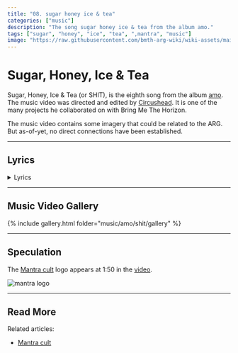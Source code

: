 ```yaml
---
title: "08. sugar honey ice & tea"
categories: ["music"]
description: "The song sugar honey ice & tea from the album amo."
tags: ["sugar", "honey", "ice", "tea", ",mantra", "music"]
image: "https://raw.githubusercontent.com/bmth-arg-wiki/wiki-assets/main/music/amo/album_cover_300.png"
---
```

# Sugar, Honey, Ice & Tea

Sugar, Honey, Ice & Tea (or SHIT), is the eighth song from the album [amo](./amo). 
The music video was directed and edited by [Circushead](https://circushead.co/pages/bring-me-the-horizon-sugar-honey-ice-tea).
It is one of the many projects he collaborated on with Bring Me The Horizon.

The music video contains some imagery that could be related to the ARG.
But as-of-yet, no direct connections have been established. 

***

## Lyrics

<details class="lyrics">
    <summary>Lyrics</summary>

Count down the thunder/
I think we’re too close for comfort/
So no don’t rock the boat/
& don’t calm the storm/
God already gave you his answer/ 
Blink, I’m sorry its over/ 
The whistle’s been blown, I/
Think you got the wrong number/ 
I’m breaking up/    
Want to make a connection/ 
Can’t get no reception/ 
Leave a message after the tone./
Cos it’s got my head my running 24/7/ 
I don’t know if I can figure it out/
It’s so messed up/
Only one thing I know for sure/
Were so full of/
Sugar, Honey, Ice & Tea./
Don’t move a muscle/
No we cant have a struggle/
But the “situation is in control”/
So play pretend that it’s all good/
you can tell the messiah/
His pants are on fire/
I politely decline I/
Gotta go I gotta/
stick my head in the sand and,/
block out all the sadness/
La la la la la la./
Cos it’s got my head like 24/7/
I don’t know if I can figure it out/
It’s all messed up/
Only one thing I know for sure/
And it’s got my head running 24/7/
I don’t reckon I can figure it out/
It’s all messed up/
Only one thing I know for sure/
& we all march on like we know the way to heaven/
Who the hell died and made you the king?/
We don’t know what we want/
But we know that we want it/
Yeah we want it/
Yeah we want it right now.

(Source: sugar honey ice & tea music video description)

</details>

***

## Music Video Gallery

{% include gallery.html folder="music/amo/shit/gallery" %}

***

## Speculation

The [Mantra cult](../lore/mantra) logo appears at 1:50 in the [video](https://youtu.be/-iM83TiKdY0?si=TNJ5mDrcf8bUpikq). 

![mantra logo](https://raw.githubusercontent.com/bmth-arg-wiki/wiki-assets/main/music/amo/shit/gallery/q_mantralogo.PNG)

***

## Read More

Related articles:

- [Mantra cult](../lore/mantra)
